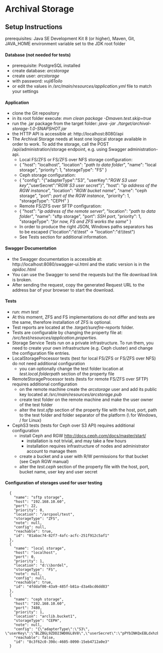 # Archival Storage
## Setup Instructions
prerequisites: Java SE Development Kit 8 (or higher), Maven, Git, JAVA_HOME environment variable set to the JDK root folder

#### Database (not needed for tests)
* prerequisite: PostgreSQL installed
* create database: *arcstorage*
* create user: *arcstorage*
* with password: *vuji61oilo*
* or edit the values in */src/main/resources/application.yml* file to match your settings

#### Application
* clone the Git repository
* in its root folder execute: *mvn clean package -Dmaven.test.skip=true*
* run the .jar package from the target folder: *java -jar ./target/archival-storage-1.0-SNAPSHOT.jar*
* the HTTP API is accessible at: http://localhost:8080/api
* The Archival Storage needs at least one logical storage available in order to work. To add the storage, call the POST /api/administration/storage endpoint, e.g. using Swagger administration-api.
  * Local FS/ZFS or FS/ZFS over NFS storage configuration:
  * {
      "host": "localhost",
      "location": "*path to data folder*",
      "name": "local storage",
      "priority": 1,
      "storageType": "FS"
    }
  * Ceph storage configuration:
  * {
      "config": "{\"adapterType\":\"S3\", \"userKey\":\"*RGW S3 user key*\",\"userSecret\":\"*RGW S3 user secret*\"}",
      "host": "*ip address of the RGW instance*",
      "location": "*RGW bucket name*",
      "name": "ceph storage",
      "port": *port of the RGW instance*,
      "priority": 1,
      "storageType": "CEPH"
    }
  * Remote FS/ZFS over SFTP configuration:
  * {
        "host": "*ip address of the remote server*",
        "location": "*path to data folder*",
        "name": "sftp storage",
        "port": *SSH port*,
        "priority": 1,
        "storageType": "*for now, FS and ZFS works the same*"
      }
  * In order to produce the right JSON, Windows paths separators has to be escaped ("location":"d:\test" -> "location":"d:\\\test")
  * See Tests section for additional information.
  
#### Swagger Documentation
* the Swagger documentation is accessible at: http://localhost:8080/swagger-ui.html and the static version is in the *apidoc.html* 
* You can use the Swagger to send the requests but the file download link is broken.
* After sending the request, copy the generated Request URL to the address bar of your browser to start the download.
  
#### Tests
* run: *mvn test*
* At this moment, ZFS and FS implementations do not differ and tests are the same, therefore installation of ZFS is optional.
* Test reports are located at the *.target/surefire-reports* folder.
* Tests are configurable by changing the property file at: */src/test/resources/application.properties*.
* Storage Service Tests run on a private infrastructure. To run them, you need to create your own infrastructure (e.g. Ceph cluster) and change the configuration file entries.
* LocalStorageProcessor tests (test for local FS/ZFS or FS/ZFS over NFS) do not need additional configuration
  * you can optionally change the test folder location at *test.local.folderpath* section of the property file
* RemoteStorageProcessor tests (tests for remote FS/ZFS over SFTP) requires additional configuration
  * on the remote machine create the *arcstorage* user and add its public key located at */src/main/resources/arcstorage.pub*
  * create test folder on the remote machine and make the user owner of the test folder
  * alter the *test.sftp* section of the property file with the host, port, path to the test folder and folder separator of the platform (\ for Windows, / for Linux)
* CephS3 tests (tests for Ceph over S3 API) requires additional configuration
  * install Ceph and RGW http://docs.ceph.com/docs/master/start/
    * installation is not trivial, and may take a few hours
    * installation requires infrastructure of nodes and administrator account to manage them
  * create a bucket and a user with R/W permissions for that bucket (see Ceph RGW manual)
  * alter the *test.ceph* section of the property file with the host, port, bucket name, user key and user secret

#### Configuration of storages used for user testing
```
  {
    "name": "sftp storage",
    "host": "192.168.10.60",
    "port": 22,
    "priority": 0,
    "location": "/arcpool/test",
    "storageType": "ZFS",
    "note": null,
    "config": null,
    "reachable": true,
    "id": "01abac74-82f7-4afc-acfc-251f912c5af1"
  },
  {
    "name": "local storage",
    "host": "localhost",
    "port": 0,
    "priority": 1,
    "location": "d:\\bordel",
    "storageType": "FS",
    "note": null,
    "config": null,
    "reachable": true,
    "id": "4fddaf00-43a9-485f-b81a-d3a4bcd6dd83"
  },
  {
    "name": "ceph storage",
    "host": "192.168.10.60",
    "port": 7480,
    "priority": 1,
    "location": "arclib.bucket1",
    "storageType": "CEPH",
    "note": null,
    "config": "{\"adapterType\":\"S3\", \"userKey\":\"BLZBGL9ZDD23WD0GL8V8\",\"userSecret\":\"pPYbINKQxEBLdxhzbycUI00UmTD4uaHjDel1IPui\"}",
    "reachable": false,
    "id": "8c3f62c0-398c-4605-8090-15eb4712a0e3"
  }
```